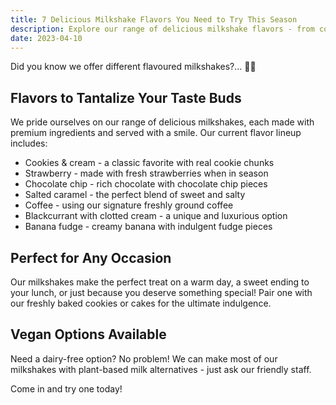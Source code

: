 ```yaml
---
title: 7 Delicious Milkshake Flavors You Need to Try This Season
description: Explore our range of delicious milkshake flavors - from cookies & cream to banana fudge
date: 2023-04-10
---
```


Did you know we offer different flavoured milkshakes?… 🧋🍦

## Flavors to Tantalize Your Taste Buds

We pride ourselves on our range of delicious milkshakes, each made with premium ingredients and served with a smile. Our current flavor lineup includes:

- Cookies & cream - a classic favorite with real cookie chunks
- Strawberry - made with fresh strawberries when in season
- Chocolate chip - rich chocolate with chocolate chip pieces
- Salted caramel - the perfect blend of sweet and salty
- Coffee - using our signature freshly ground coffee
- Blackcurrant with clotted cream - a unique and luxurious option
- Banana fudge - creamy banana with indulgent fudge pieces

## Perfect for Any Occasion

Our milkshakes make the perfect treat on a warm day, a sweet ending to your lunch, or just because you deserve something special! Pair one with our freshly baked cookies or cakes for the ultimate indulgence.

## Vegan Options Available

Need a dairy-free option? No problem! We can make most of our milkshakes with plant-based milk alternatives - just ask our friendly staff.

Come in and try one today!
